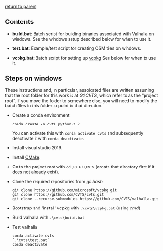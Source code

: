 [return to parent](../README.md)



## Contents

- **build.bat**: Batch script for building binaries associated with Valhalla on windows. See the
  windows setup described below for when to use it.

- **test.bat**: Example/test script for creating OSM tiles on windows.

- **vcpkg.bat**: Batch script for setting up [vcpkg](https://github.com/microsoft/vcpkg) See below
  for when to use it.



## Steps on windows

These instructions and, in particular, assoicated files are written assuming that the root folder
for this work is at *G:\CVTS*, which refer to as the "project root". If you move the folder to
somewhere else, you will need to modify the batch files in this folder to point to that direction.

- Create a conda environment

    ```
    conda create -n cvts python-3.7
    ```

    You can activate this with `conda activate cvts` and subsequently deactivate it with `conda deactivate`.

- Install visual studio 2019.

- Install [CMake](https://cmake.org).

- Go to the project root with `cd /D G:\CVTS` (create that directory first if it does not already exist).

- Clone the required repositories from *git bash*

    ```
    git clone https://github.com/microsoft/vcpkg.git
    git clone https://github.com/CVTS/cvts.git
    git clone --recurse-submodules https://github.com/CVTS/valhalla.git
    ```

- Bootstrap and 'install' vcpkg with `.\cvts\vcpkg.bat` (using *cmd*)

- Build valhalla with `.\cvts\build.bat`

- Test valhalla

    ```
    conda activate cvts
    `.\cvts\test.bat`
    conda deactivate
    ```

